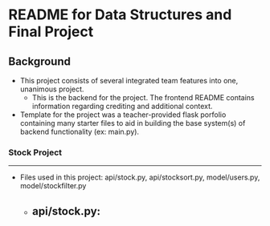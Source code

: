 # README for Data Structures and Final Project

## Background

- This project consists of several integrated team features into one, unanimous project.
  - This is the backend for the project. The frontend README contains information regarding crediting and additional context.
- Template for the project was a teacher-provided flask porfolio containing many starter files to aid in building the base system(s) of backend functionality (ex: main.py).

###  Stock Project 
---

- Files used in this project: api/stock.py, api/stocksort.py, model/users.py, model/stockfilter.py
  - api/stock.py:
      - 
